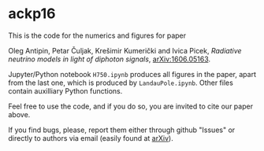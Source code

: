 # ackp16



This is the code for the numerics and figures for paper


Oleg Antipin, Petar Čuljak, Krešimir Kumerički and Ivica Picek, 
_Radiative neutrino models in light of diphoton signals_,
[arXiv:1606.05163](http://arxiv.org/abs/1606.05163).


Jupyter/Python notebook ``H750.ipynb`` produces all figures in the paper, apart from the
last one, which is produced by ``LandauPole.ipynb``. Other files contain auxilliary Python
functions.

Feel free to use the code, and if you do so, you are invited to cite our paper above.

If you find bugs, please, report them either through github "Issues" or directly to
authors via email (easily found at [arXiv](http://arXiv.org)).

